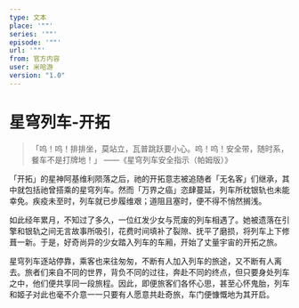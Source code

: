 ```yaml
---
type: 文本
place: '""'
series: '""'
episode: '""'
url: '""'
from: 官方内容
user: 米哈游
version: "1.0"
---
```


# 星穹列车-开拓
>「呜！呜！排排坐，莫站立，瓦普跳跃要小心。呜！呜！安全带，随时系，餐车不是打牌地！」
——《星穹列车安全指示（帕姆版）》

「开拓」的星神阿基维利陨落之后，祂的开拓意志被追随者「无名客」们继承，其中就包括祂曾搭乘的星穹列车。然而「万界之癌」恣肆蔓延，列车所枕银轨也未能幸免。疾疫未至时，列车就已步履维艰；道阻且塞时，便不得不悄然搁浅。

如此经年累月，不知过了多久，一位红发少女与荒废的列车相遇了。她被遗落在引擎和银轨之间无言故事所吸引，花费时间填补了裂隙、抚平了磨损，将列车上下修葺一新。于是，好奇尚异的少女踏入列车的车厢，开始了丈量宇宙的开拓之旅。

星穹列车逐站停靠，乘客也来往匆匆，不断有人加入列车的旅途，又不断有人离去。旅者们来自不同的世界，背负不同的过往，奔赴不同的终点，但只要身处列车之中，他们便共享同一段旅程。因此，即便旅客们各怀心思，甚至心怀鬼胎，列车和姬子对此也毫不介意一一只要有人愿意共赴奇旅，车门便慷慨地为其开启。